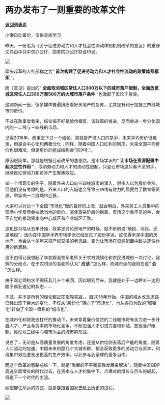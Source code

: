 # 两办发布了一则重要的改革文件

[**返回列表页**](/gzh/政事堂2019)

小懒自动备份，仅供查阅学习

昨天，一份名为《关于促进劳动力和人才社会性流动体制机制改革的意见》的重磅文件由中共中央办公厅、国务院办公厅联合印发。

  

![](https://mmbiz.qpic.cn/mmbiz_png/QeUoMcnKBk17FmvV1Nkz6TgSD1Yl2R36ICibicJhxkgrovl3MuVCkP2Jd4Vjg0f0XDEdds816p4CHPZn6jHEiaeOg/640?wx_fmt=png)

牵头起草的人社部称之为“ **首次构建了促进劳动力和人才社会性流动的政策体系框架** ”。

而《意见》提出的“ **全面取消城区常住人口300万以下的城市落户限制，全面放宽城区常住人口300万至500万的大城市落户条件** ”也激起了舆论千层浪。

  

  

这则新闻一出，很多媒体普遍纷纷看好房地产的复苏，尤其是有利于提振三四线城市的房价。

  

不过在政事堂看来，结论搞不好是恰恰相反，该政策的推进，反而会进一步分化国内的一二线与三四线的市场。  

  

记得2018年，政事堂下过一个结论，那就是严控人口的京沪，未来平均房价很难涨，但是会中心化和两极分化；同样，随着中国人口红利的到顶，未来全国平均房价也很难涨，但是房价的组成结构会“京沪化”。

  

原因很简单，那就是根据目前改革的总思路，是市场学派的“ **让市场在资源配置中起决定性作用**
”，取消劳动力和人才的流动性限制，只会让市场这只看不见的手，继续推动劳动力和资本产生聚集效应。

  

举一个很现实的例子，随着外来人口向三四线城市的涌入，很多人以为房价会涨，但他们没有考虑的是，外来人口的入城也会导致三四线有财力的居民为了教育等资源，举家向一二线城市迁移。  

  

大家可以对比一下全国“市场化”做的最好的上海，就会明白，外来务工人员集中的菜场小学反而会拉低当地的房价，驱使富裕阶层的搬离，市场这个看不见的手，会不自觉的推动资本向中心城区和产业城区汇聚。

  

这也是为啥从去年开始，政事堂讨论房地产的时候，就不断的说“地段、地段、还是地段”，因为在中国学术界市场学派已经压过了股份学派，这使得未来中国的房地产，也会从十多年来搞产权交换的老思路，变为让市场在资源配置中起决定性作用的新思路。

  

这不由得让我想起了年初跟温铁军老师关于农村城镇化和农民进城的一次讨论，我俩的分歧点，在于农村派的温老师认为“ **应该** ”怎么样，而城市派的我则在说“
**会** ”怎么样。

  

由于温老师的水平碾压我几十个来回，因此聊到后来，我就是处于一边聆听一边用脑子疯狂速记的状态.......

  

不过，并不是所有的理论都正在指导实践，，自2018年开始，中国的城乡改革思路已经出现了巨大的变化，不仅从“股份化”转向了“市场化”，也从各自为政的“城镇化”转向了全国一盘棋的“城市化”。

  

在城市化和财政去杠杆的推动下，未来拿着廉价信贷的二线城市将有余力进一步开启人才、产业与资本的市场化竞争，不断加强人才引进力度和补贴，放宽落户限制，推动以二线中心城市为主的城市群形成。

  

说白了，无论是从高质量发展的角度考虑，还是从供给侧去落后产能的角度，随着人口流动的加速，中国未来的那几个大城市群，都会获取更多的劳动力与资本，利用集中效应迸发出更高的生产效率，以此参与到全球的竞争当中。

  

而这个改革的思路总结一下，就是“发展的不平衡要靠发展来解决”，随着中国GDP高速全面增长的时代过去，在资本与人才的集中下，点爆式的增长与巨头的崛起，将是下一个时代的主流。

  

而把握住命运的方式，就是要跟着国家去赶上历史的进程。  

  

![](https://mmbiz.qpic.cn/mmbiz_jpg/rxhS23yu8cPp0iaKAfe0ZsWfgGcY72o9Nror8TicrtnlDsqzY7y4Kum4fM3X0FMEGlbvm9HvZUiaETSnLt4DHNLbQ/640?wx_fmt=jpeg)

